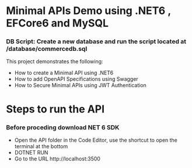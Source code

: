 # Minimal APIs Demo using .NET6 , EFCore6 and MySQL

### DB Script: Create a new database and run the script located at /database/commercedb.sql

This project demonstrates the following: 
- How to create a Minimal API using .NET6
- How to add OpenAPI Specifications using Swagger
- How to Secure Minimal APIs using JWT Authentication


# Steps to run the API

### Before proceding download NET 6 SDK

- Open the API folder in the Code Editor,  use the shortcut to open the terminal at the bottom
- DOTNET RUN
- Go to the URL    http://localhost:3500
